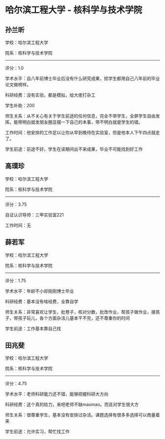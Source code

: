 # 哈尔滨工程大学 - 核科学与技术学院

## 孙兰昕

学校：哈尔滨工程大学

院系：核科学与技术学院

* * *

评分：1.0

学术水平：自八年前博士毕业后没有什么研究成果，损学生都用自己八年前的毕业论文做榜样。

科研经费：没有实验，都是模拟，给大佬打杂工

学生补助：200

师生关系：从不关心有关于学生前途的任何信息，完全不带学生，全屏学生自由发挥。能带明白就发朋友圈显摆一下自己的本事，带不明白就是学生的错。

工作时间：他安排的工作足以让你从早到晚待在实验室，但是他本人下午四点就走了。

学生前途：前途不好。学生在读期间出不来成果，毕业不可能找到好工作

## 高璞珍

学校：哈尔滨工程大学

院系：核科学与技术学院

* * *

评分：3.75

自证认识导师：三甲实验室221

工作时间：无

## 薛若军

学校：哈尔滨工程大学

院系：核科学与技术学院

* * *

评分：1.75

学术水平：年龄不小却刚刚博士毕业

科研经费：基本没有啥经费，全靠自学

师生关系：非常喜欢让学生，批卷子，核对分数，批改作业，帮孩子做作业，接孩子，带孩子玩儿，各个方面杂活儿基本干不完，还不尊重你的时间

学生前途：工作基本靠自己找

## 田兆斐

学校：哈尔滨工程大学

院系：核科学与技术学院

* * *

评分：4.75

学术水平：老师科研能力还不错，能够把握科研大方向

科研经费：这个真的给力，来吧老师不缺maomao。而且对学生很大方

师生关系：很尊重学生，基本没有安排过杂活。课题选择有很多多选择可以商量着来

学生前途：允许实习，帮忙找工作